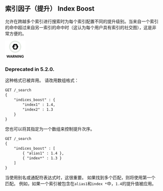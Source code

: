 ## 索引因子（提升） Index Boost

允许在跨越多个索引进行搜索时为每个索引配置不同的提升级别。当来自一个索引的命中超过来自另一索引的命中时（这认为每个用户具有索引的社交图），这是非常方便的。

![Warning](/images/icons/warning.png)

### Deprecated in 5.2.0. 

这种格式已被弃用。 请改用数组格式：    
    
    GET /_search
    {
        "indices_boost" : {
            "index1" : 1.4,
            "index2" : 1.3
        }
    }

您也可以将其指定为一个数组来控制提升次序。    
    
    GET /_search
    {
        "indices_boost" : [
            { "alias1" : 1.4 },
            { "index*" : 1.3 }
        ]
    }

当使用别名或通配符表达式时，这很重要。 如果找到多个匹配，则将使用第一个匹配。 例如，如果一个索引被包含在`alias1`和`index *`中，`1.4`的提升值被应用。

